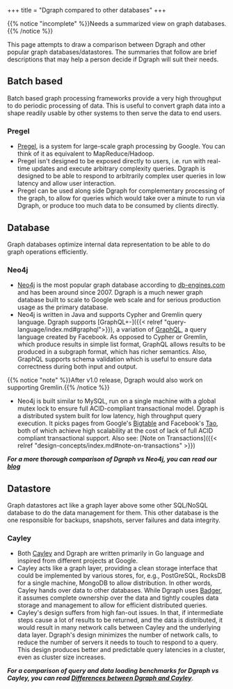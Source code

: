 +++
title = "Dgraph compared to other databases"
+++

{{% notice "incomplete" %}}Needs a summarized view on graph databases.{{% /notice %}}

This page attempts to draw a comparison between Dgraph and other popular graph databases/datastores. The summaries that follow are brief descriptions that may help a person decide if Dgraph will suit their needs.

## Batch based
Batch based graph processing frameworks provide a very high throughput to do periodic processing of data. This is useful to convert graph data into a shape readily usable by other systems to then serve the data to end users.

### Pregel
* [Pregel](https://kowshik.github.io/JPregel/pregel_paper.pdf), is a system for large-scale graph processing by Google. You can think of it as equivalent to MapReduce/Hadoop.
* Pregel isn't designed to be exposed directly to users, i.e. run with real-time updates and execute arbitrary complexity queries. Dgraph is designed to be able to respond to arbitrarily complex user queries in low latency and allow user interaction.
* Pregel can be used along side Dgraph for complementary processing of the graph, to allow for queries which would take over a minute to run via Dgraph, or produce too much data to be consumed by clients directly.

## Database
Graph databases optimize internal data representation to be able to do graph operations efficiently.

### Neo4j
* [Neo4j](https://neo4j.com/) is the most popular graph database according to [db-engines.com](http://db-engines.com/en/ranking/graph+dbms) and has been around since 2007. Dgraph is a much newer graph database built to scale to Google web scale and for serious production usage as the primary database.
* Neo4j is written in Java and supports Cypher and Gremlin query language. Dgraph supports [GraphQL+-]({{< relref "query-language/index.md#graphql">}}), a variation of [GraphQL](https://facebook.github.io/graphql/), a query language created by Facebook. As opposed to Cypher or Gremlin, which produce results in simple list format, GraphQL allows results to be produced in a subgraph format, which has richer semantics. Also, GraphQL supports schema validation which is useful to ensure data correctness during both input and output.

{{% notice "note" %}}After v1.0 release, Dgraph would also work on supporting Gremlin.{{% /notice %}}

* Neo4j is built similar to MySQL, run on a single machine with a global mutex lock to ensure full ACID-compliant transactional model. Dgraph is a distributed system built for low latency, high throughput query execution. It picks pages from Google's [Bigtable](http://static.googleusercontent.com/media/research.google.com/en//archive/bigtable-osdi06.pdf) and Facebook's [Tao](https://research.facebook.com/publications/tao-facebook-s-distributed-data-store-for-the-social-graph/), both of which achieve high scalability at the cost of lack of full ACID compliant transactional support. Also see: [Note on Transactions]({{< relref "design-concepts/index.md#note-on-transactions" >}})

***For a more thorough comparison of Dgraph vs Neo4j, you can read our [blog](https://open.dgraph.io/post/benchmark-neo4j)***

## Datastore
Graph datastores act like a graph layer above some other SQL/NoSQL database to do the data management for them. This other database is the one responsible for backups, snapshots, server failures and data integrity.

### Cayley
* Both [Cayley](https://cayley.io/) and Dgraph are written primarily in Go language and inspired from different projects at Google.
* Cayley acts like a graph layer, providing a clean storage interface that could be implemented by various stores, for, e.g., PostGreSQL, RocksDB for a single machine, MongoDB to allow distribution. In other words, Cayley hands over data to other databases. While Dgraph uses [Badger](https://github.com/dgraph-io/badger), it assumes complete ownership over the data and tightly couples data storage and management to allow for efficient distributed queries.
* Cayley's design suffers from high fan-out issues. In that, if intermediate steps cause a lot of results to be returned, and the data is distributed, it would result in many network calls between Cayley and the underlying data layer. Dgraph's design minimizes the number of network calls, to reduce the number of servers it needs to touch to respond to a query. This design produces better and predictable query latencies in a cluster, even as cluster size increases.

***For a comparison of query and data loading benchmarks for Dgraph vs Cayley, you can read [Differences between Dgraph and Cayley](https://discuss.dgraph.io/t/differences-between-dgraph-and-cayley/23/3)***.
